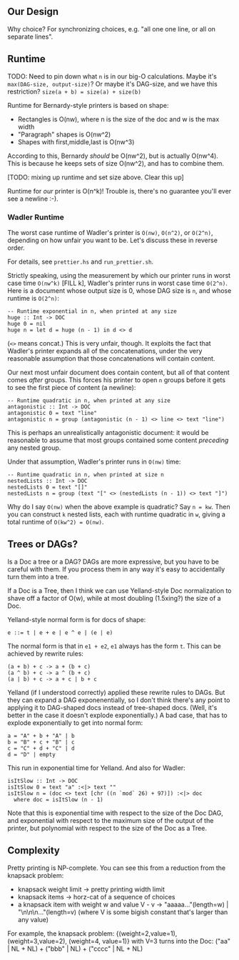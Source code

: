 ## Our Design

Why choice? For synchronizing choices, e.g. "all one one line, or all on separate lines".

## Runtime

TODO: Need to pin down what `n` is in our big-O calculations. Maybe it's `max(DAG-size,
output-size)`? Or maybe it's DAG-size, and we have this restriction? `size(a + b) = size(a) + size(b)`

Runtime for Bernardy-style printers is based on shape:

- Rectangles is O(nw), where n is the size of the doc and w is the max width
- "Paragraph" shapes is O(nw^2)
- Shapes with first,middle,last is O(nw^3)

According to this, Bernardy _should_ be O(nw^2), but is actually O(nw^4). This is because he keeps
sets of size O(nw^2), and has to combine them.

[TODO: mixing up runtime and set size above. Clear this up]

Runtime for _our_ printer is O(n^k)! Trouble is, there's no guarantee you'll ever see a newline :-).

### Wadler Runtime

The worst case runtime of Wadler's printer is `O(nw)`, `O(n^2)`, or `O(2^n)`, depending on how
unfair you want to be. Let's discuss these in reverse order.

For details, see `prettier.hs` and `run_prettier.sh`.

Strictly speaking, using the measurement by which our printer runs in worst case time `O(nw^k)`
[FILL k], Wadler's printer runs in worst case time `O(2^n)`. Here is a document whose output size is
0, whose DAG size is `n`, and whose runtime is `O(2^n)`:

    -- Runtime exponential in n, when printed at any size
    huge :: Int -> DOC
    huge 0 = nil
    huge n = let d = huge (n - 1) in d <> d

(`<>` means concat.) This is very unfair, though. It exploits the fact that Wadler's printer expands
all of the concatenations, under the very reasonable assumption that those concatenations will
contain content.

Our next most unfair document does contain content, but all of that content comes _after_ groups.
This forces his printer to open `n` groups before it gets to see the first piece of content (a
newline):

    -- Runtime quadratic in n, when printed at any size
    antagonistic :: Int -> DOC
    antagonistic 0 = text "line"
    antagonistic n = group (antagonistic (n - 1) <> line <> text "line")

This is perhaps an unrealistically antagonistic document: it would be reasonable to assume that most
groups contained some content _preceding_ any nested group.

Under that assumption, Wadler's printer runs in `O(nw)` time:

    -- Runtime quadratic in n, when printed at size n
    nestedLists :: Int -> DOC
    nestedLists 0 = text "[]"
    nestedLists n = group (text "[" <> (nestedLists (n - 1)) <> text "]")

Why do I say `O(nw)` when the above example is quadratic? Say `n = kw`. Then you can construct `k`
nested lists, each with runtime quadratic in `w`, giving a total runtime of `O(kw^2) = O(nw)`.

## Trees or DAGs?

Is a Doc a tree or a DAG? DAGs are more expressive, but you have to be careful with them. If you
process them in any way it's easy to accidentally turn them into a tree.

If a Doc is a Tree, then I think we can use Yelland-style Doc normalization to shave off a factor of
O(w), while at most doubling (1.5xing?) the size of a Doc.

Yelland-style normal form is for docs of shape:

    e ::= t | e + e | e ^ e | (e | e)

The normal form is that in `e1 + e2`, `e1` always has the form `t`. This can be achieved by rewrite
rules:

    (a + b) + c -> a + (b + c)
    (a ^ b) + c -> a ^ (b + c)
    (a | b) + c -> a + c | b + c

Yelland (if I understood correctly) applied these rewrite rules to DAGs. But they can expand a DAG
exponenentially, so I don't think there's any point to applying it to DAG-shaped docs instead of
tree-shaped docs. (Well, it's better in the case it doesn't explode exponentially.) A bad case, that
has to explode exponentially to get into normal form:

    a = "A" + b + "A" | b
    b = "B" + c + "B" | c
    c = "C" + d + "C" | d
    d = "D" | empty

This run in exponential time for Yelland. And also for Wadler:

    isItSlow :: Int -> DOC
    isItSlow 0 = text "a" :<|> text ""
    isItSlow n = (doc <> text [chr ((n `mod` 26) + 97)]) :<|> doc
      where doc = isItSlow (n - 1)

Note that this is exponential time with respect to the size of the Doc DAG, and exponential with
respect to the maximum size of the output of the printer, but polynomial with respect to the size of
the Doc as a Tree.

## Complexity

Pretty printing is NP-complete. You can see this from a reduction from the knapsack problem:

- knapsack weight limit -> pretty printing width limit
- knapsack items -> horz-cat of a sequence of choices
- a knapsack item with weight w and value V - v ->
  "aaaaa..."(length=w) | "\n\n\n..."(length=v)
(where V is some bigish constant that's larger than any value)

For example, the knapsack problem:
{(weight=2,value=1), (weight=3,value=2), (weight=4, value=1)}
with V=3 turns into the Doc:
("aa" | NL + NL) + ("bbb" | NL) + ("cccc" | NL + NL)
